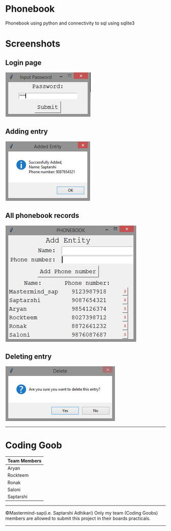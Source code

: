 # Phonebook
Phonebook using python and connectivity to sql using sqlite3

# Screenshots

## Login page
![Image](https://github.com/Mastermind-sap/Phonebook/blob/main/screenshots/s1.JPG)

## Adding entry
![Image](https://github.com/Mastermind-sap/Phonebook/blob/main/screenshots/s2.JPG)

## All phonebook records
![Image](https://github.com/Mastermind-sap/Phonebook/blob/main/screenshots/s3.JPG)

## Deleting entry
![Image](https://github.com/Mastermind-sap/Phonebook/blob/main/screenshots/s4.JPG)

---

# Coding Goob

|Team Members|
|    ----   |
|Aryan|
|Rockteem|
|Ronak|
|Saloni|
|Saptarshi|

---

©️Mastermind-sap(i.e. Saptarshi Adhikari)
Only my team (Coding Goobs) members are allowed to submit this project in their boards practicals.

---
